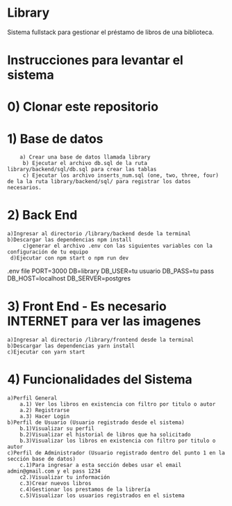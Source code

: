 # Library
Sistema fullstack para gestionar el préstamo de libros de una biblioteca.
# Instrucciones para levantar el sistema
# 0) Clonar este repositorio
# 1) Base de datos
        a) Crear una base de datos llamada library
         b) Ejecutar el archivo db.sql de la ruta library/backend/sql/db.sql para crear las tablas
         c) Ejecutar los archivo inserts_num.sql (one, two, three, four)  de la la ruta library/backend/sql/ para registrar los datos necesarios.
# 2) Back End
	a)Ingresar al directorio /library/backend desde la terminal 
	b)Descargar las dependencias npm install
         c)generar el archivo .env con las siguientes variables con la configuración de tu equipo
	 d)Ejecutar con npm start o npm run dev
.env file
PORT=3000
DB=library
DB_USER=tu usuario
DB_PASS=tu pass
DB_HOST=localhost
DB_SERVER=postgres
	

# 3) Front End - Es necesario INTERNET para ver las imagenes
	a)Ingresar al directorio /library/frontend desde la terminal 
	b)Descargar las dependencias yarn install
 	c)Ejecutar con yarn start

# 4) Funcionalidades del Sistema
	a)Perfil General
		a.1) Ver los libros en existencia con filtro por titulo o autor
		a.2) Registrarse 
		a.3) Hacer Login
	b)Perfil de Usuario (Usuario registrado desde el sistema)
		b.1)Visualizar su perfil
		b.2)Visualizar el historial de libros que ha solicitado
		b.3)Visualizar los libros en existencia con filtro por titulo o autor
	c)Perfil de Administrador (Usuario registrado dentro del punto 1 en la sección base de datos)
		c.1)Para ingresar a esta sección debes usar el email admin@gmail.com y el pass 1234
		c2.)Visualizar tu información 
		c.3)Crear nuevos libros
		c.4)Gestionar los prestamos de la librería
		c.5)Visualizar los usuarios registrados en el sistema

		
